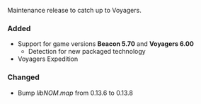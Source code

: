 Maintenance release to catch up to Voyagers.

### Added
* Support for game versions **Beacon 5.70** and **Voyagers 6.00**
    * Detection for new packaged technology
* Voyagers Expedition

### Changed
* Bump *libNOM.map* from 0.13.6 to 0.13.8
